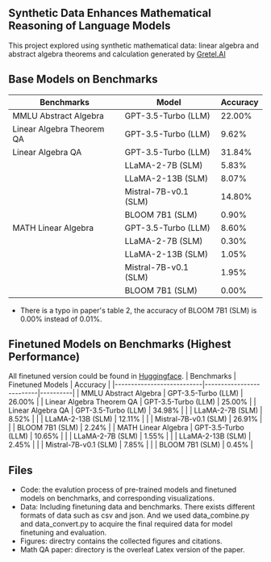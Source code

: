 ## Synthetic Data Enhances Mathematical Reasoning of Language Models
This project explored using synthetic mathematical data: linear algebra and abstract algebra theorems and calculation generated by [Gretel.AI](https://console.gretel.ai/navigator)

## Base Models on Benchmarks 
| Benchmarks                | Model                    | Accuracy |
|---------------------------|--------------------------|----------|
| MMLU Abstract Algebra     | GPT-3.5-Turbo (LLM)      | 22.00%   |
| Linear Algebra Theorem QA | GPT-3.5-Turbo (LLM)      | 9.62%    |
| Linear Algebra QA         | GPT-3.5-Turbo (LLM)      | 31.84%   |
|                           | LLaMA-2-7B (SLM)         | 5.83%    |
|                           | LLaMA-2-13B (SLM)        | 8.07%    |
|                           | Mistral-7B-v0.1 (SLM)    | 14.80%   |
|                           | BLOOM 7B1 (SLM)          | 0.90%    |
| MATH Linear Algebra       | GPT-3.5-Turbo (LLM)      | 8.60%    |
|                           | LLaMA-2-7B (SLM)         | 0.30%    |
|                           | LLaMA-2-13B (SLM)        | 1.05%    |
|                           | Mistral-7B-v0.1 (SLM)    | 1.95%    |
|                           | BLOOM 7B1 (SLM)          | 0.00%    |
* There is a typo in paper's table 2, the accuracy of BLOOM 7B1 (SLM) is 0.00% instead of 0.01%.

## Finetuned Models on Benchmarks (Highest Performance)
All finetuned version could be found in [Huggingface](https://huggingface.co/Charlie-Han-01).
| Benchmarks                | Finetuned Models         | Accuracy |
|---------------------------|--------------------------|----------|
| MMLU Abstract Algebra     | GPT-3.5-Turbo (LLM)      | 26.00%   |
| Linear Algebra Theorem QA | GPT-3.5-Turbo (LLM)      | 25.00%   |
| Linear Algebra QA         | GPT-3.5-Turbo (LLM)      | 34.98%   |
|                           | LLaMA-2-7B (SLM)         | 8.52%    |
|                           | LLaMA-2-13B (SLM)        | 12.11%   |
|                           | Mistral-7B-v0.1 (SLM)    | 26.91%   |
|                           | BLOOM 7B1 (SLM)          | 2.24%    |
| MATH Linear Algebra       | GPT-3.5-Turbo (LLM)      | 10.65%   |
|                           | LLaMA-2-7B (SLM)         | 1.55%    |
|                           | LLaMA-2-13B (SLM)        | 2.45%    |
|                           | Mistral-7B-v0.1 (SLM)    | 7.85%    |
|                           | BLOOM 7B1 (SLM)          | 0.45%    |

## Files
* Code: the evalution process of pre-trained models and finetuned models on benchmarks, and corresponding visualizations.
* Data: Including finetuning data and benchmarks. There exists different formats of data such as csv and json. And we used data_combine.py and data_convert.py to acquire the final required data for model finetuning and evaluation.
* Figures: directry contains the collected figures and citations.
* Math QA paper: directory is the overleaf Latex version of the paper. 
